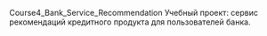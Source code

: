 Сourse4_Bank_Service_Recommendation
Учебный проект: сервис рекомендаций кредитного продукта для пользователей банка.

